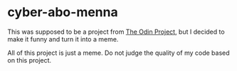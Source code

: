 # cyber-abo-menna

This was supposed to be a project from [The Odin Project](https://www.theodinproject.com/), but I decided to make it funny and turn it into a meme.

All of this project is just a meme. Do not judge the quality of my code based on this project.
